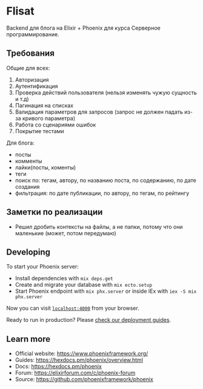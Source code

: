 # Flisat
Backend для блога на Elixir + Phoenix для курса Серверное программирование.


## Требования

Общие для всех:
1. Авторизация
2. Аутентификация
3. Проверка действий пользователя (нельзя изменять чужую сущность и т.д)
4. Пагинация на списках
5. Валидация параметров для запросов (запрос не должен падать из-за кривого параметра)
6. Работа со сценариями ошибок
7. Покрытие тестами

Для блога:
 - посты
 - комменты
 - лайки(посты, коменты)
 - теги
 - поиск по: тегам, автору, по названию поста, по содержанию, по дате создания
 - фильтрация: по дате публикации, по автору, по тегам, по рейтингу

## Заметки по реализации
- Решил дробить контексты на файлы, а не папки, потому что они маленькие (может, потом передумаю)

## Developing
To start your Phoenix server:

  * Install dependencies with `mix deps.get`
  * Create and migrate your database with `mix ecto.setup`
  * Start Phoenix endpoint with `mix phx.server` or inside IEx with `iex -S mix phx.server`

Now you can visit [`localhost:4000`](http://localhost:4000) from your browser.

Ready to run in production? Please [check our deployment guides](https://hexdocs.pm/phoenix/deployment.html).

## Learn more

  * Official website: https://www.phoenixframework.org/
  * Guides: https://hexdocs.pm/phoenix/overview.html
  * Docs: https://hexdocs.pm/phoenix
  * Forum: https://elixirforum.com/c/phoenix-forum
  * Source: https://github.com/phoenixframework/phoenix
